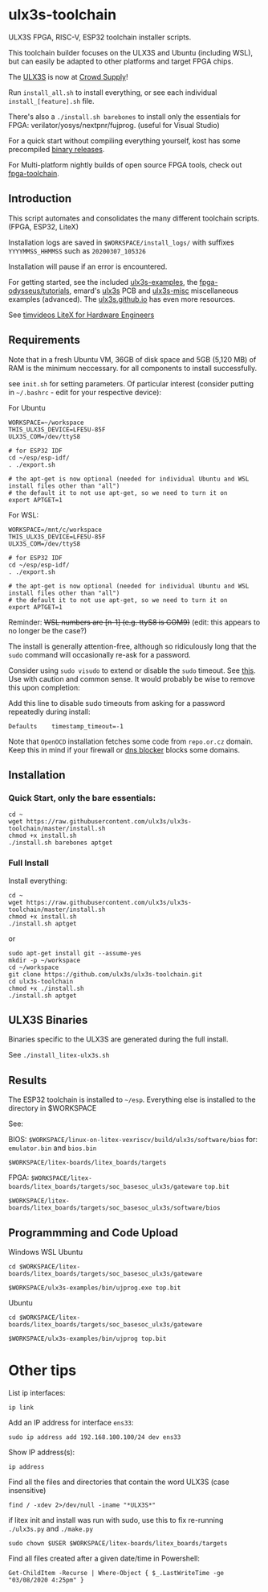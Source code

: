 # ulx3s-toolchain

ULX3S FPGA, RISC-V, ESP32 toolchain installer scripts. 

This toolchain builder focuses on the ULX3S and Ubuntu (including WSL), but can easily be adapted to other platforms and target FPGA chips.

The [ULX3S](https://radiona.org/ulx3s/) is now at [Crowd Supply](https://www.crowdsupply.com/radiona/ulx3s)!

Run `install_all.sh` to install everything, or see each individual `install_[feature].sh` file.

There's also a `./install.sh barebones` to install only the essentials for FPGA: verilator/yosys/nextpnr/fujprog. (useful for Visual Studio)

For a quick start without compiling everything yourself, kost has some precompiled [binary releases](https://github.com/alpin3/ulx3s/releases).

For Multi-platform nightly builds of open source FPGA tools, check out [fpga-toolchain](https://github.com/open-tool-forge/fpga-toolchain).

## Introduction

This script automates and consolidates the many different toolchain scripts. (FPGA, ESP32, LiteX)

Installation logs are saved in `$WORKSPACE/install_logs/` with suffixes `YYYYMMSS_HHMMSS` such as `20200307_105326`

Installation will pause if an error is encountered.

For getting started, see the included [ulx3s-examples](https://github.com/ulx3s/ulx3s-examples), 
the [fpga-odysseus/tutorials](https://github.com/ulx3s/fpga-odysseus/tree/master/tutorials), 
emard's [ulx3s](https://github.com/emard/ulx3s) PCB 
and [ulx3s-misc](https://github.com/emard/ulx3s-misc) miscellaneous examples (advanced). 
The [ulx3s.github.io](https://ulx3s.github.io/) has even more resources. 

See [timvideos LiteX for Hardware Engineers](https://github.com/timvideos/litex-buildenv/wiki/LiteX-for-Hardware-Engineers)

## Requirements

Note that in a fresh Ubuntu VM, 36GB of disk space and 5GB (5,120 MB) of RAM is the minimum neccessary. 
for all components to install successfully.

see `init.sh` for setting parameters. Of particular interest (consider putting in `~/.bashrc` - edit for your respective device):

For Ubuntu
```
WORKSPACE=~/workspace
THIS_ULX3S_DEVICE=LFE5U-85F
ULX3S_COM=/dev/ttyS8

# for ESP32 IDF
cd ~/esp/esp-idf/
. ./export.sh

# the apt-get is now optional (needed for individual Ubuntu and WSL install files other than "all")
# the default it to not use apt-get, so we need to turn it on
export APTGET=1
```

For WSL:
```
WORKSPACE=/mnt/c/workspace
THIS_ULX3S_DEVICE=LFE5U-85F
ULX3S_COM=/dev/ttyS8

# for ESP32 IDF
cd ~/esp/esp-idf/
. ./export.sh

# the apt-get is now optional (needed for individual Ubuntu and WSL install files other than "all")
# the default it to not use apt-get, so we need to turn it on
export APTGET=1
```

Reminder: ~~WSL numbers are [n-1] (e.g. ttyS8 is COM9)~~ (edit: this appears to no longer be the case?)

The install is generally attention-free, although so ridiculously long that the `sudo` command will occasionally re-ask for a password.

Consider using `sudo visudo` to extend or disable the `sudo` timeout. 
See [this](https://apple.stackexchange.com/questions/10139/how-do-i-increase-sudo-password-remember-timeout).
Use with caution and common sense. It would probably be wise to remove this upon completion:

Add this line to disable sudo timeouts from asking for a password repeatedly during install:
```
Defaults    timestamp_timeout=-1
```

Note that `OpenOCD` installation fetches some code from `repo.or.cz` domain. 
Keep this in mind if your firewall or [dns blocker](https://pi-hole.net/) blocks some domains.

## Installation

### Quick Start, only the bare essentials:

```
cd ~
wget https://raw.githubusercontent.com/ulx3s/ulx3s-toolchain/master/install.sh
chmod +x install.sh
./install.sh barebones aptget
```


### Full Install

Install everything:

```
cd ~
wget https://raw.githubusercontent.com/ulx3s/ulx3s-toolchain/master/install.sh
chmod +x install.sh
./install.sh aptget
```
or

```
sudo apt-get install git --assume-yes
mkdir -p ~/workspace
cd ~/workspace
git clone https://github.com/ulx3s/ulx3s-toolchain.git
cd ulx3s-toolchain
chmod +x ./install.sh
./install.sh aptget
```

## ULX3S Binaries

Binaries specific to the ULX3S are generated during the full install.

See `./install_litex-ulx3s.sh`

## Results

The ESP32 toolchain is installed to `~/esp`. Everything else is installed to the directory in $WORKSPACE

See:

BIOS: `$WORKSPACE/linux-on-litex-vexriscv/build/ulx3s/software/bios` for:
`emulator.bin` and `bios.bin`


`$WORKSPACE/litex-boards/litex_boards/targets`

FPGA: `$WORKSPACE/litex-boards/litex_boards/targets/soc_basesoc_ulx3s/gateware`
`top.bit`

`$WORKSPACE/litex-boards/litex_boards/targets/soc_basesoc_ulx3s/software/bios`

## Programmming and Code Upload

Windows WSL Ubuntu
```
cd $WORKSPACE/litex-boards/litex_boards/targets/soc_basesoc_ulx3s/gateware

$WORKSPACE/ulx3s-examples/bin/ujprog.exe top.bit
```

Ubuntu
```
cd $WORKSPACE/litex-boards/litex_boards/targets/soc_basesoc_ulx3s/gateware

$WORKSPACE/ulx3s-examples/bin/ujprog top.bit
```

# Other tips

List ip interfaces:
```
ip link
```

Add an IP address for interface `ens33`:
```
sudo ip address add 192.168.100.100/24 dev ens33
```

Show IP address(s):
```
ip address
```

Find all the files and directories that contain the word ULX3S (case insensitive)

```
find / -xdev 2>/dev/null -iname "*ULX3S*"
```

if litex init and install was run with sudo, use this to fix re-running `./ulx3s.py` and `./make.py`
```
sudo chown $USER $WORKSPACE/litex-boards/litex_boards/targets
```

Find all files created after a given date/time in Powershell:
```
Get-ChildItem -Recurse | Where-Object { $_.LastWriteTime -ge "03/08/2020 4:25pm" }
```

